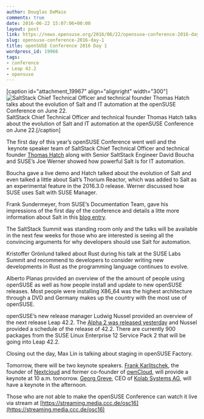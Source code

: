 ```yaml
---
author: Douglas DeMaio
comments: true
date: 2016-06-22 15:07:06+00:00
layout: post
link: https://news.opensuse.org/2016/06/22/opensuse-conference-2016-day-1/
slug: opensuse-conference-2016-day-1
title: openSUSE Conference 2016 Day 1
wordpress_id: 19966
tags:
- conference
- Leap 42.2
- opensuse
---
```


[caption id="attachment_19967" align="alignright" width="300"]![SaltStack Chief Technical Officer and technical founder Thomas Hatch talks about the evolution of Salt and IT automation at the openSUSE Conference on June 22. ](/wp-content/uploads/2016/06/DSC_0002.jpg) SaltStack Chief Technical Officer and technical founder Thomas Hatch talks about the evolution of Salt and IT automation at the openSUSE Conference on June 22.[/caption]

The first day of this year’s openSUSE Conference went well and the  keynote speaker team of SaltStack Chief Technical Officer and technical founder [Thomas Hatch](https://saltstack.com/leadership/) along with Senior SaltStack Engineer David Boucha and SUSE’s Joe Werner showed how powerful Salt is for IT automation.

Boucha gave a live demo and Hatch talked about the evolution of Salt and even talked a little about Salt’s Thorium Reactor, which was added to Salt as an experimental feature in the 2016.3.0 release. Werner discussed how SUSE uses Salt with SUSE Manager.

Frank Sundermeyer, from SUSE’s Documentation Team, gave his impressions of the first day of the conference and details a litte more information about Salt in this [blog entry](https://www.suse.com/communities/blog/opensuse-conference-first-impressions-day-one/).

The SaltStack Summit was standing room only and the talks will be available in the next few weeks for those who are interested is seeing all the convincing arguments for why developers should use Salt for automation.

<!-- more -->Kristoffer Grönlund talked about Rust during his talk at the SUSE Labs Summit and recommend to developers to consider writing new developments in Rust as the programming language continues to evolve.

Alberto Planas provided an overview of the the amount of people using openSUSE as well as how people install and update to new openSUSE releases. Most people were installing X86_64 was the highest architecture through a DVD and Germany makes up the country with the most use of openSUSE.

openSUSE’s new release manager Ludwig Nussel provided an overview of the next release Leap 42.2. The [Alpha 2 was released yesterday](//distrowatch.com/?newsid=09452) and Nussel provided a schedule of the release of 42.2. There are currently 900 packages from the SUSE Linux Enterprise 12 Service Pack 2 that will be going into Leap 42.2.

Closing out the day, Max Lin is talking about staging in openSUSE Factory.

Tomorrow, there will be two keynote speakers. [Frank Karlitschek](//karlitschek.de/), the founder of [Nextcloud](https://nextcloud.com/) and former co-founder of [ownCloud](https://owncloud.org/), will provide a keynote at 10 a.m. tomorrow. [Georg Greve](https://en.wikipedia.org/wiki/Georg_C._F._Greve), CEO of [Kolab Systems AG](https://kolabsystems.com/), will have a keynote in the afternoon.

Those who are not able to make the openSUSE Conference can watch it live via stream at [https://streaming.media.ccc.de/osc16](https://streaming.media.ccc.de/osc16)
